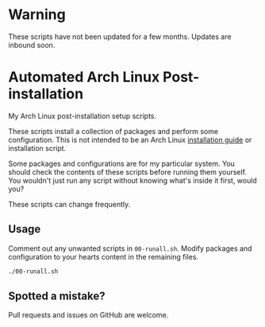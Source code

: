 # Warning

These scripts have not been updated for a few months. Updates are inbound soon.

# Automated Arch Linux Post-installation

My Arch Linux post-installation setup scripts.

These scripts install a collection of packages and perform some
configuration. This is not intended to be an Arch Linux [installation
guide](https://wiki.archlinux.org/index.php/Installation_guide) or
installation script.

Some packages and configurations are for my particular system. You should
check the contents of these scripts before running them yourself. You
wouldn't just run any script without knowing what's inside it first, would
you?

These scripts can change frequently.

## Usage

Comment out any unwanted scripts in `00-runall.sh`. Modify packages and
configuration to your hearts content in the remaining files. 


```bash
./00-runall.sh
```

## Spotted a mistake?

Pull requests and issues on GitHub are welcome.
